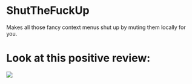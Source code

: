 # ShutTheFuckUp

Makes all those fancy context menus shut up by muting them locally for you.

# Look at this positive review:

![](https://cdn.discordapp.com/attachments/901126079857692717/994553034325622884/ShutTheFuckUp.png)
